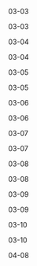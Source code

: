03-03

03-03

03-04

03-04

03-05

03-05

03-06

03-06

03-07

03-07

03-08

03-08

03-09

03-09

03-10

03-10

04-08


